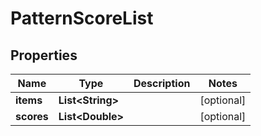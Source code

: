 

# PatternScoreList



## Properties

| Name | Type | Description | Notes |
|------------ | ------------- | ------------- | -------------|
|**items** | **List&lt;String&gt;** |  |  [optional] |
|**scores** | **List&lt;Double&gt;** |  |  [optional] |



